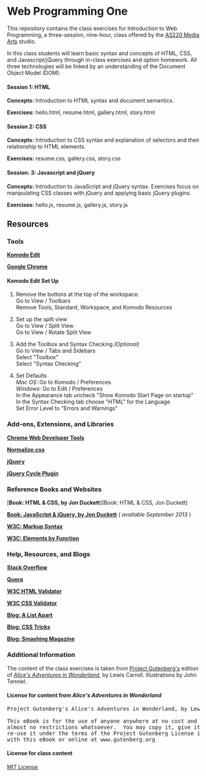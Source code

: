 Web Programming One
===================

This repository contains the class exercises for Introduction to Web Programming, a three-session, nine-hour, class offered by the [AS220 Media Arts](http://as220.org/mediaarts/about/) studio.

In this class students will learn basic syntax and concepts of HTML, CSS, and Javascript/jQuery through in-class exercises and option homework. All three technologies will be linked by an understanding of the Document Object Model (DOM).

#### Session 1: HTML

**Concepts:** Introduction to HTML syntax and document semantics.

**Exercises:** hello.html, resume.html, gallery.html, story.html

#### Session 2: CSS

**Concepts:** Introduction to CSS syntax and explanation of selectors and their relationship to HTML elements.

**Exercises:** resume.css, gallery.css, story.css

#### Session: 3: Javascript and jQuery

**Concepts:** Introduction to JavaScript and jQuery syntax. Exercises focus on manipulating CSS classes with jQuery and applying basic jQuery plugins.

**Exercises:** hello.js, resume.js, gallery.js, story.js

## Resources


### Tools

[**Komodo Edit**](http://www.activestate.com/komodo-edit/downloads)

[**Google Chrome**](https://www.google.com/intl/en/chrome/browser/)

#### Komodo Edit Set Up

1. Remove the buttons at the top of the workspace.<br>
Go to View / Toolbars<br>
Remove Tools, Standard, Workspace, and Komodo Resources

2. Set up the split view<br>
Go to View / Split View<br>
Go to View / Rotate Split View

3. Add the Toolbox and Syntax Checking *(Optional)*<br>
Go to View / Tabs and Sidebars<br>
Select "Toolbox"<br>
Select "Syntax Checking"

4. Set Defaults<br>
*Mac OS:* Go to Komodo / Preferences<br>
*Windows:* Go to Edit / Preferences<br>
In the Appearance tab uncheck "Show Komodo Start Page on startup"<br>
In the Syntax Checking tab choose "HTML" for the Language<br>
Set Error Level to "Errors and Warnings"


### Add-ons, Extensions, and Libraries

[**Chrome Web Developer Tools**](https://chrome.google.com/webstore/detail/web-developer/bfbameneiokkgbdmiekhjnmfkcnldhhm?hl=en)

[**Normalize.css**](https://chrome.google.com/webstore/detail/web-developer/bfbameneiokkgbdmiekhjnmfkcnldhhm?hl=en)

[**jQuery**](http://jquery.com)

[**jQuery Cycle Plugin**](http://www.malsup.com/jquery/cycle/)

### Reference Books and Websites

[**Book: HTML & CSS, by Jon Duckett**](Book: HTML & CSS, Jon Duckett)

[**Book: JavaScript & jQuery, by Jon Duckett**](http://www.wiley.com/WileyCDA/WileyTitle/productCd-1118531647.html) ( *available September 2013* )

[**W3C: Markup Syntax**](http://www.w3.org/TR/html-markup/syntax.html)

[**W3C: Elements by Function**](http://www.w3.org/TR/html-markup/elements-by-function.html)

### Help, Resources, and Blogs

[**Stack Overflow**](http://stackoverflow.com/questions/tagged/html)

[**Quora**](https://www.quora.com/HTML)

[**W3C HTML Validator**](http://validator.w3.org)

[**W3C CSS Validator**](http://jigsaw.w3.org/css-validator)

[**Blog: A List Apart**](http://24ways.org)

[**Blog: CSS Tricks**](http://css-tricks.com)

[**Blog: Smashing Magazine**](http://www.smashingmagazine.com)


### Additional Information

The content of the class exercises is taken from [Project Gutenberg's](http://www.gutenberg.org) edition of [*Alice's Adventures in Wonderland*](http://www.gutenberg.org/ebooks/11), by Lewis Carroll. Illustrations by John Tenniel.

#### License for content from *Alice's Adventures in Wonderland* 

<pre>
Project Gutenberg's Alice's Adventures in Wonderland, by Lewis Carroll

This eBook is for the use of anyone anywhere at no cost and with
almost no restrictions whatsoever.  You may copy it, give it away or
re-use it under the terms of the Project Gutenberg License included
with this eBook or online at www.gutenberg.org
</pre>

#### License for class content 

[MIT License](http://opensource.org/licenses/MIT)
